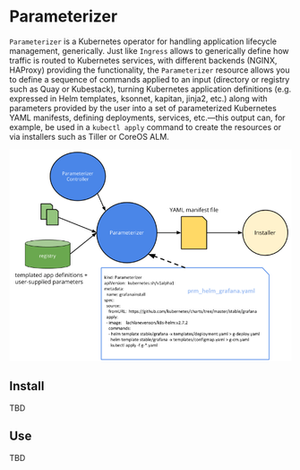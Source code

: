 # Parameterizer

`Parameterizer` is a Kubernetes operator for handling application lifecycle management, generically. Just like `Ingress` allows to generically define how traffic is routed to Kubernetes services, with different backends (NGINX, HAProxy) providing the functionality, the `Parameterizer` resource allows you to define a sequence of commands applied to an input (directory or registry such as Quay or Kubestack), turning Kubernetes application definitions (e.g. expressed in Helm templates, ksonnet, kapitan, jinja2, etc.) along with parameters provided by the user into a set of parameterized Kubernetes YAML manifests, defining deployments, services, etc.—this output can, for example, be used in a `kubectl apply` command to create the resources or via installers such as Tiller or CoreOS ALM.

![Parameterizer architecture](img/parameterizer-architecture.png)

## Install

TBD

## Use

TBD

